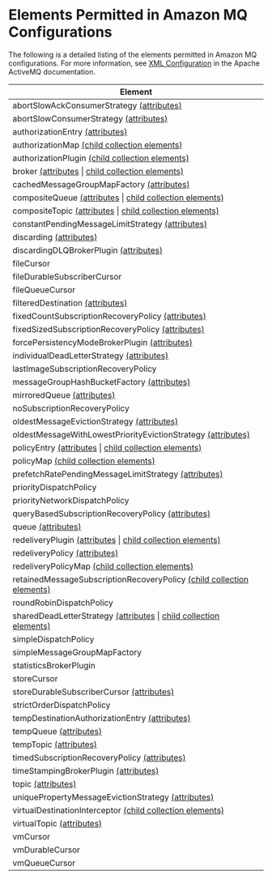 # Elements Permitted in Amazon MQ Configurations<a name="permitted-elements"></a>

The following is a detailed listing of the elements permitted in Amazon MQ configurations\. For more information, see [XML Configuration](http://activemq.apache.org/xml-configuration.html) in the Apache ActiveMQ documentation\.


| Element | 
| --- | 
| abortSlowAckConsumerStrategy [\(attributes\)](permitted-attributes.md#abortSlowAckConsumerStrategy.attributes) | 
| abortSlowConsumerStrategy [\(attributes\)](permitted-attributes.md#abortSlowConsumerStrategy.attributes) | 
| authorizationEntry [\(attributes\)](permitted-attributes.md#authorizationEntry.attributes) | 
| authorizationMap [\(child collection elements\)](permitted-collections.md#authorizationMap.collections) | 
| authorizationPlugin [\(child collection elements\)](permitted-collections.md#authorizationPlugin.collections) | 
| broker [\(attributes](permitted-attributes.md#broker.attributes) \| [child collection elements\)](permitted-collections.md#broker.collections) | 
| cachedMessageGroupMapFactory [\(attributes\)](permitted-attributes.md#cachedMessageGroupMapFactory.attributes) | 
| compositeQueue [\(attributes](permitted-attributes.md#compositeQueue.attributes) \| [child collection elements\)](permitted-collections.md#compositeQueue.collections) | 
| compositeTopic [\(attributes](permitted-attributes.md#compositeTopic.attributes) \| [child collection elements\)](permitted-collections.md#compositeTopic.collections) | 
| constantPendingMessageLimitStrategy [\(attributes\)](permitted-attributes.md#constantPendingMessageLimitStrategy.attributes) | 
| discarding [\(attributes\)](permitted-attributes.md#discarding.attributes) | 
| discardingDLQBrokerPlugin [\(attributes\)](permitted-attributes.md#discardingDLQBrokerPlugin.attributes) | 
| fileCursor | 
| fileDurableSubscriberCursor | 
| fileQueueCursor | 
| filteredDestination [\(attributes\)](permitted-attributes.md#filteredDestination.attributes) | 
| fixedCountSubscriptionRecoveryPolicy [\(attributes\)](permitted-attributes.md#fixedCountSubscriptionRecoveryPolicy.attributes) | 
| fixedSizedSubscriptionRecoveryPolicy [\(attributes\)](permitted-attributes.md#fixedSizedSubscriptionRecoveryPolicy.attributes) | 
| forcePersistencyModeBrokerPlugin [\(attributes\)](permitted-attributes.md#forcePersistencyModeBrokerPlugin.attributes) | 
| individualDeadLetterStrategy [\(attributes\)](permitted-attributes.md#individualDeadLetterStrategy.attributes) | 
| lastImageSubscriptionRecoveryPolicy | 
| messageGroupHashBucketFactory [\(attributes\)](permitted-attributes.md#messageGroupHashBucketFactory.attributes) | 
| mirroredQueue [\(attributes\)](permitted-attributes.md#mirroredQueue.attributes) | 
| noSubscriptionRecoveryPolicy | 
| oldestMessageEvictionStrategy [\(attributes\)](permitted-attributes.md#oldestMessageEvictionStrategy.attributes) | 
| oldestMessageWithLowestPriorityEvictionStrategy [\(attributes\)](permitted-attributes.md#oldestMessageWithLowestPriorityEvictionStrategy.attributes) | 
| policyEntry [\(attributes](permitted-attributes.md#policyEntry.attributes) \| [child collection elements\)](permitted-collections.md#policyEntry.collections) | 
| policyMap [\(child collection elements\)](permitted-collections.md#policyMap.collections) | 
| prefetchRatePendingMessageLimitStrategy [\(attributes\)](permitted-attributes.md#prefetchRatePendingMessageLimitStrategy.attributes) | 
| priorityDispatchPolicy | 
| priorityNetworkDispatchPolicy | 
| queryBasedSubscriptionRecoveryPolicy [\(attributes\)](permitted-attributes.md#queryBasedSubscriptionRecoveryPolicy.attributes) | 
| queue [\(attributes\)](permitted-attributes.md#queue.attributes) | 
| redeliveryPlugin [\(attributes](permitted-attributes.md#redeliveryPlugin.attributes) \| [child collection elements\)](permitted-collections.md#redeliveryPlugin.collections) | 
| redeliveryPolicy [\(attributes\)](permitted-attributes.md#redeliveryPolicy.attributes) | 
| redeliveryPolicyMap [\(child collection elements\)](permitted-collections.md#redeliveryPolicyMap.collections) | 
| retainedMessageSubscriptionRecoveryPolicy [\(child collection elements\)](permitted-collections.md#retainedMessageSubscriptionRecoveryPolicy.collections) | 
| roundRobinDispatchPolicy | 
| sharedDeadLetterStrategy [\(attributes](permitted-attributes.md#sharedDeadLetterStrategy.attributes) \| [child collection elements\)](permitted-collections.md#sharedDeadLetterStrategy.collections) | 
| simpleDispatchPolicy | 
| simpleMessageGroupMapFactory | 
| statisticsBrokerPlugin | 
| storeCursor | 
| storeDurableSubscriberCursor [\(attributes\)](permitted-attributes.md#storeDurableSubscriberCursor.attributes) | 
| strictOrderDispatchPolicy | 
| tempDestinationAuthorizationEntry [\(attributes\)](permitted-attributes.md#tempDestinationAuthorizationEntry.attributes) | 
| tempQueue [\(attributes\)](permitted-attributes.md#tempQueue.attributes) | 
| tempTopic [\(attributes\)](permitted-attributes.md#tempTopic.attributes) | 
| timedSubscriptionRecoveryPolicy [\(attributes\)](permitted-attributes.md#timedSubscriptionRecoveryPolicy.attributes) | 
| timeStampingBrokerPlugin [\(attributes\)](permitted-attributes.md#timeStampingBrokerPlugin.attributes) | 
| topic [\(attributes\)](permitted-attributes.md#topic.attributes) | 
| uniquePropertyMessageEvictionStrategy [\(attributes\)](permitted-attributes.md#uniquePropertyMessageEvictionStrategy.attributes) | 
| virtualDestinationInterceptor [\(child collection elements\)](permitted-collections.md#virtualDestinationInterceptor.collections) | 
| virtualTopic [\(attributes\)](permitted-attributes.md#virtualTopic.attributes) | 
| vmCursor | 
| vmDurableCursor | 
| vmQueueCursor | 